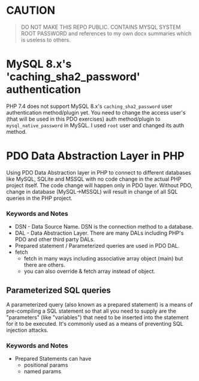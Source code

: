 # CAUTION
> DO NOT MAKE THIS REPO PUBLIC. CONTAINS MYSQL SYSTEM ROOT PASSWORD and references to my own docx summaries which is useless to others.

# MySQL 8.x's 'caching_sha2_password' authentication
PHP 7.4 does not support MySQL 8.x's ```caching_sha2_password``` user authentication method/plugin yet. You need to change the access user's (that will be used in this PDO exercises) auth method/plugin to ```mysql_native_password``` in MySQL. I used ```root``` user and changed its auth method.

# PDO Data Abstraction Layer in PHP
Using PDO Data Abstraction layer in PHP to connect to different databases like MySQL, SQLite and MSSQL with no code change in the actual PHP project itself. The code change will happen only in PDO layer. Without PDO, change in database (MySQL->MSSQL) will result in change of all SQL queries in the PHP project.

### Keywords and Notes
- DSN - Data Source Name. DSN is the connection method to a database.
- DAL - Data Abstraction Layer. There are many DALs including PHP's PDO and other third party DALs.
- Prepared statement / Parameterized queries are used in PDO DAL.
- fetch 
  - fetch in many ways including associative array object (main) but there are others.
  - you can also override & fetch array instead of object.

 ## Parameterized SQL queries
 A parameterized query (also known as a prepared statement) is a means of pre-compiling a SQL statement so that all you need to supply are the "parameters" (like "variables") that need to be inserted into the statement for it to be executed. It's commonly used as a means of preventing SQL injection attacks.

### Keywords and Notes
- Prepared Statements can have
  - positional params
  - named params
